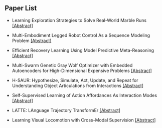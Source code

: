## Paper List

- Learning Exploration Strategies to Solve Real-World Marble Runs
[[Abstract]](https://events.infovaya.com/presentation?id=93092)

- Multi-Embodiment Legged Robot Control As a Sequence Modeling Problem
[[Abstract]](https://events.infovaya.com/presentation?id=93095)

- Efficient Recovery Learning Using Model Predictive Meta-Reasoning
[[Abstract]](https://events.infovaya.com/presentation?id=93098)

- Multi-Swarm Genetic Gray Wolf Optimizer with Embedded Autoencoders for High-Dimensional Expensive Problems
[[Abstract]](https://events.infovaya.com/presentation?id=93101)

- H-SAUR: Hypothesize, Simulate, Act, Update, and Repeat for Understanding Object Articulations from Interactions
[[Abstract]](https://events.infovaya.com/presentation?id=93104)

- Self-Supervised Learning of Action Affordances As Interaction Modes
[[Abstract]](https://events.infovaya.com/presentation?id=93107)

- LATTE: LAnguage Trajectory TransformEr
[[Abstract]](https://events.infovaya.com/presentation?id=93110)

- Learning Visual Locomotion with Cross-Modal Supervision
[[Abstract]](https://events.infovaya.com/presentation?id=93113)

